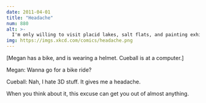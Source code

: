 ```yaml
---
date: 2011-04-01
title: "Headache"
num: 880
alt: >-
  I'm only willing to visit placid lakes, salt flats, and painting exhibits until the world's 3D technology improves.
img: https://imgs.xkcd.com/comics/headache.png
---
```

[Megan has a bike, and is wearing a helmet. Cueball is at a computer.]

Megan: Wanna go for a bike ride?

Cueball: Nah, I hate 3D stuff. It gives me a headache.

When you think about it, this excuse can get you out of almost anything.